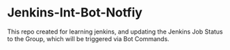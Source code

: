 # Jenkins-Int-Bot-Notfiy
This repo created for learning jenkins, and updating the Jenkins Job Status to the Group, which will be triggered via Bot Commands.
